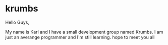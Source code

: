 # krumbs

Hello Guys,

My name is Karl and I have a small development group named Krumbs.
I am just an averange programmer and I'm still learning. hope to meet you all
